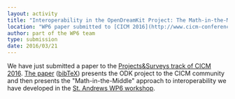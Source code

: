 ```yaml
---
layout: activity
title: "Interoperability in the OpenDreamKit Project: The Math-in-the-Middle Approach"
location: "WP6 paper submitted to [CICM 2016](http://www.cicm-conference.org/2016/cicm.php?event=surveys&menu=general)"
author: part of the WP6 team
type: submission
date: 2016/03/21
---
```

We have just submitted a paper to the
[Projects&Surveys track of CICM 2016](http://www.cicm-conference.org/2016/cicm.php?event=surveys&menu=general). [The
paper](http://arxiv.org/abs/1603.06424)
([bibTeX](https://github.com/OpenDreamKit/OpenDreamKit/blob/master/publications.bib)) presents the ODK project to the CICM community and then presents the
"Math-in-the-Middle" approach to interoperability we have developed in the
[St. Andrews WP6 workshop](http://opendreamkit.org/2015/12/08/WP6StAndrewsMeeting/).
